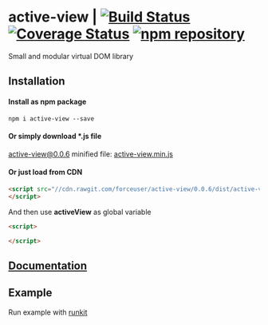 # active-view | [![Build Status](https://travis-ci.org/forceuser/active-view.svg?branch=master)](https://travis-ci.org/forceuser/active-view) [![Coverage Status](https://img.shields.io/codecov/c/github/forceuser/active-view/master.svg)](https://codecov.io/gh/forceuser/active-view) [![npm repository](https://img.shields.io/npm/v/active-view.svg)](https://www.npmjs.com/package/active-view)

Small and modular virtual DOM library

## Installation

#### Install as npm package

```shell
npm i active-view --save
```

#### Or simply download \*.js file

active-view@0.0.6 minified file: [active-view.min.js](https://github.com/forceuser/active-view/releases/download/0.0.6/active-view.min.js)

#### Or just load from CDN

```html
<script src="//cdn.rawgit.com/forceuser/active-view/0.0.6/dist/active-view.min.js">
</script>
```

And then use **activeView** as global variable
```html
<script>

</script>
```
## [Documentation](./DOCUMENTATION.md)

## Example

Run example with [runkit](https://npm.runkit.com/active-view)

```js

```
